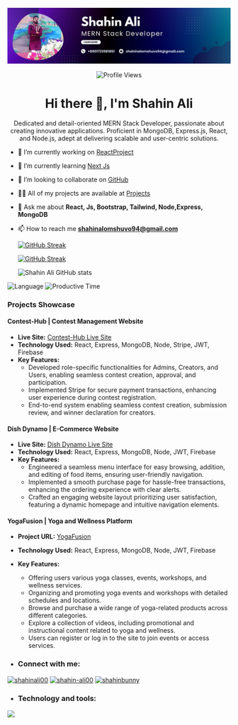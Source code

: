 ![Shahin Ali Banner](https://raw.githubusercontent.com/ShahinAlomShuvo/ShahinAlomShuvo/main/Purple%20Gradient%20Digital%20Marketing%20LinkedIn%20Banner.jpg "Shahin Ali")


<p align="center">
  <img src="https://komarev.com/ghpvc/?username=ShahinAlomShuvo&color=blueviolet&style=flat-square" alt="Profile Views" width="200" height="auto" />
</p>

<h1 align="center">Hi there 👋, I'm Shahin Ali</h1>

<p align="center">Dedicated and detail-oriented MERN Stack Developer,
passionate about creating innovative applications.
Proficient in MongoDB, Express.js, React, and Node.js,
adept at delivering scalable and user-centric solutions.</p>


- 🔭 I’m currently working on [ReactProject](https://mrshahin.netlify.app/)

- 🌱 I’m currently learning  [Next Js](https://nextjs.org/)

- 👯 I’m looking to collaborate on [GitHub](https://github.com/ShahinAlomShuvo)

- 👨‍💻 All of my projects are available at [Projects](https://github.com/ShahinAlomShuvo?tab=repositories)

- 💬 Ask me about **React, Js, Bootstrap, Tailwind, Node,Express, MongoDB**

- 📫 How to reach me **shahinalomshuvo94@gmail.com**

  [![GitHub Streak](https://github-readme-streak-stats.herokuapp.com?user=ShahinAlomShuvo&theme=merko)](https://git.io/streak-stats)

  [![GitHub Streak](https://streak-stats.demolab.com/?user=ShahinAlomShuvo&theme=highcontrast)](https://git.io/streak-stats)

  ![Shahin Ali GitHub stats](https://github-readme-stats.vercel.app/api?username=ShahinAlomShuvo&show_icons=true&theme=dark)

![Language](http://github-profile-summary-cards.vercel.app/api/cards/repos-per-language?username=ShahinAlomShuvo&theme=dracula&exclude=&hide_border=true&langs_count=10&exclude_repo=github-profile-summary-cards)
![Productive Time](http://github-profile-summary-cards.vercel.app/api/cards/productive-time?username=ShahinAlomShuvo&theme=dracula&utcOffset=5)


### Projects Showcase

#### Contest-Hub | Contest Management Website
- **Live Site:** [Contest-Hub Live Site](https://contesthub-e5119.web.app)
- **Technology Used:** React, Express, MongoDB, Node, Stripe, JWT, Firebase
- **Key Features:**
  - Developed role-specific functionalities for Admins, Creators, and Users, enabling seamless contest creation, approval, and participation.
  - Implemented Stripe for secure payment transactions, enhancing user experience during contest registration.
  - End-to-end system enabling seamless contest creation, submission review, and winner declaration for creators.

#### Dish Dynamo | E-Commerce Website
- **Live Site:** [Dish Dynamo Live Site](https://dishdynamo-c649f.web.app)
- **Technology Used:** React, Express, MongoDB, Node, JWT, Firebase
- **Key Features:**
  - Engineered a seamless menu interface for easy browsing, addition, and editing of food items, ensuring user-friendly navigation.
  - Implemented a smooth purchase page for hassle-free transactions, enhancing the ordering experience with clear alerts.
  - Crafted an engaging website layout prioritizing user satisfaction, featuring a dynamic homepage and intuitive navigation elements.

#### YogaFusion | Yoga and Wellness Platform
- **Project URL:** [YogaFusion](https://yogafusion-4a06d.web.app/)
- **Technology Used:** React, Express, MongoDB, Node, JWT, Firebase
- **Key Features:**
  - Offering users various yoga classes, events, workshops, and wellness services.
  - Organizing and promoting yoga events and workshops with detailed schedules and locations.
  - Browse and purchase a wide range of yoga-related products across different categories.
  - Explore a collection of videos, including promotional and instructional content related to yoga and wellness.
  - Users can register or log in to the site to join events or access services.



- <h3 align="left">Connect with me:</h3>
<p align="left">
<a href="https://twitter.com/shahinali00" target="blank"><img align="center" src="https://raw.githubusercontent.com/rahuldkjain/github-profile-readme-generator/master/src/images/icons/Social/twitter.svg" alt="shahinali00" height="30" width="40" /></a>
<a href="https://linkedin.com/in/shahin-ali00" target="blank"><img align="center" src="https://raw.githubusercontent.com/rahuldkjain/github-profile-readme-generator/master/src/images/icons/Social/linked-in-alt.svg" alt="shahin-ali00" height="30" width="40" /></a>
<a href="https://fb.com/shahinbunny" target="blank"><img align="center" src="https://raw.githubusercontent.com/rahuldkjain/github-profile-readme-generator/master/src/images/icons/Social/facebook.svg" alt="shahinbunny" height="30" width="40" /></a>
</p>

- <h3 align="left">Technology and tools:</h3>

<p align="left">
  <a href="#Skills">
    <img src="https://skillicons.dev/icons?i=react,js,nodejs,mongodb,express,html,css,tailwind,bootstrap,git,github,vite,vscode,figma" />
  </a>
</p>
